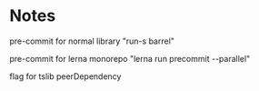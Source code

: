 # Notes 
pre-commit for normal library 
"run-s barrel"

pre-commit for lerna monorepo 
"lerna run precommit --parallel"

flag for tslib peerDependency
